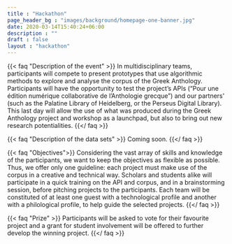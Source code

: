 ```yaml
---
title : "Hackathon"
page_header_bg : "images/background/homepage-one-banner.jpg"
date: 2020-03-14T15:40:24+06:00
description : ""
draft : false
layout : "hackathon"
---
```



{{< faq "Description of the event" >}}
In multidisciplinary teams, participants will compete to present prototypes that use algorithmic methods to explore and analyse the corpus of the Greek Anthology. Participants will have the opportunity to test the project’s APIs (“Pour une édition numérique collaborative de l’Anthologie grecque”) and our partners' (such as the Palatine Library of Heidelberg, or the Perseus Digital Library). This last day will allow the use of what was produced during the Greek Anthology project and workshop as a launchpad, but also to bring out new research potentialities.
{{</ faq >}}

{{< faq "Description of the data sets" >}}
Coming soon.
{{</ faq >}}

{{< faq "Objectives">}}
Considering the vast array of skills and knowledge of the participants, we want to keep the objectives as flexible as possible. Thus, we offer only one guideline: each project must make use of the corpus in a creative and technical way. Scholars and students alike will participate in a quick training on the API and corpus, and in a brainstorming session, before pitching projects to the participants. Each team will be constituted of at least one guest with a technological profile and another with a philological profile, to help guide the selected projects.
{{</ faq >}}

<!-- {{< faq "Subjects" >}}
Each discussion group will be given a list of potential subjects. They are welcome to use or discard them as they see fit.

Some examples of themes and ideas :
- Tweet-bot 
- Taxonomy 
- Variations finding 
- Data visualization 
- Specialized searching tools
- Automatic alignment 
- Pre-processing and lemmatization of the corpus
{{</ faq >}}

{{< faq "Course of the event" >}}
- 9:00 a.m.: Greetings (with breakfast)
- 9:15 a.m.: Introduction to the data set and API
- 9:30 a.m.: Brainstorming (by discussion groups): according to the number of participants
- 10:00 a.m.: Pitches by “table leaders”
- 10:30 a.m.: Team formation and start!
- 1:00 p.m.: Lunch
- 2:00 p.m.: More work!
- 5:00 p.m.: Presentation of the prototypes
- 6:00 p.m.: Awards ceremony and end of the day
{{</ faq >}} -->

{{< faq "Prize" >}}
Participants will be asked to vote for their favourite project and a grant for student involvement will be offered to further develop the winning project.
{{</ faq >}}